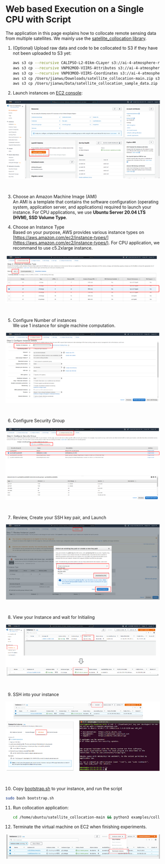 # Web based Execution on a Single CPU with Script
The application in this page explains how to collocate remote sensing data from multiple satellites. We mainly use the [satellite_collocation library](https://github.com/AI-4-atmosphere-remote-sensing/satellite_collocation).

1. (Optional) Upload raw data and code to be collocated to S3 if they have not been uploaded to S3 yet:
    ```bash   
    aws s3 cp --recursive CALIPSO-L2-01km-CLayer s3://ai-4-atmosphere-remote-sensing/CALIPSO-L2-01km-CLayer
    aws s3 cp --recursive VNP02MOD-VIIRS-Attributes s3://ai-4-atmosphere-remote-sensing/VNP02MOD-VIIRS-Attributes
    aws s3 cp --recursive VNP03MOD-VIIRS-Coordinates s3://ai-4-atmosphere-remote-sensing/VNP03MOD-VIIRS-Coordinates
    aws s3 cp /Users/jianwu/Downloads/satellite_collocation-main.zip s3://ai-4-atmosphere-remote-sensing
    aws s3 cp /Users/jianwu/Data/satellite_collocation_sample_data.zip s3://ai-4-atmosphere-remote-sensing
    ```

2. Launch instances on [EC2 console](https://us-west-2.console.aws.amazon.com/ec2/v2/home):   
<p align="center"><img src="../../docs/launchvms.png"/></p><br/>

3. Choose an Amazon Machine Image (AMI)  
  An AMI is a template that contains the software configuration (operating system, application server, and applications) required to launch your instance.
  For CPU applications, we use **Ubuntu Server 20.04 LTS (HVM), SSD Volume Type**.  

4. Choose an Instance Type  
Based on your purpose, AWS provides various instance types on [https://aws.amazon.com/ec2/instance-types/](https://aws.amazon.com/ec2/instance-types/). For CPU application, we recommand to use c5.2xlarge instance.
<p align="center"><img src="../../docs/vmtype.png"/></p><br/>

5. Configure Number of instances  
We use 1 instance for single machine computation.
<p align="center"><img src="../../docs/instancenumber.png"/></p><br/>

6. Configure Security Group
<p align="center"><img src="../../docs/sg.png"/></p><br/>

7. Review, Create your SSH key pair, and Launch
<p align="center"><img src="../../docs/keypair.png"/></p><br/>

8. View your Instance and wait for Initialing
<p align="center"><img src="../../docs/status.png"/></p><br/>

9. SSH into your instance
<p align="center"><img src="../../docs/ssh.png"/></p><br/>

10. Copy [bootstrap.sh](bootstrap.sh) to your instance, and run the script
```bash
sudo bash bootstrap.sh
```

11. Run collocation application:

    ```bash
    cd /home/ubuntu/satellite_collocation-main && python3 examples/collocate_viirs_calipso_dask_cluster/collocation_dask_local.py -tp ../satellite_collocation_sample_data/CALIPSO-L2-01km-CLayer/ -sgp ../satellite_collocation_sample_data/VNP03MOD-VIIRS-Coordinates/ -sdp ../satellite_collocation_sample_data/VNP02MOD-VIIRS-Attributes/ -sp ../satellite_collocation_sample_data/collocation-output-2/
    ```

12. Terminate the virtual machine on EC2 when finishing experiments.
<p align="center"><img src="../../docs/terminate.png"/></p>
